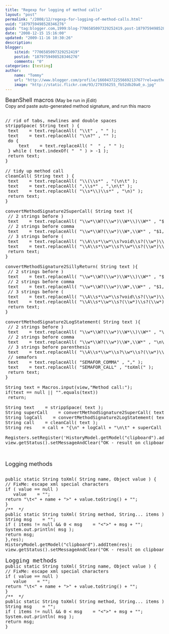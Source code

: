 ```yaml
---
title: "Regexp for logging of method calls"
layout: "post"
permalink: "/2008/12/regexp-for-logging-of-method-calls.html"
uuid: "1879759498528346276"
guid: "tag:blogger.com,1999:blog-7706585097329252419.post-1879759498528346276"
date: "2008-12-15 15:16:00"
updated: "2009-11-16 10:30:26"
description: 
blogger:
    siteid: "7706585097329252419"
    postid: "1879759498528346276"
    comments: "0"
categories: [testing]
author: 
    name: "Tommy"
    url: "http://www.blogger.com/profile/16604372255669213767?rel=author"
    image: "http://static.flickr.com/93/279356255_fb52db20a0_o.jpg"
---
```


<div class="css-full-post-content js-full-post-content">
<span style="font-size:130%;">BeanShell macros</span> (May be run in jEdit)<br />Copy and paste auto-generated method signature, and run this macro<br /><pre><br />// rid of tabs, newlines and double spaces<br />strippSpace( String text ) {<br /> text    = text.replaceAll( "\\t" , " " );<br /> text    = text.replaceAll( "\\n?" , "" );<br /> do {<br />     text    = text.replaceAll( "  " , " " );<br /> } while ( text.indexOf( "  " ) > -1 );<br /> return text;<br />}<br /><br />// tidy up method call<br />cleanCall( String text ) {<br /> text    = text.replaceAll( "\\(\\s*" , "(\n\t" );<br /> text    = text.replaceAll( ",\\s*" , ",\n\t" );<br /> text    = text.replaceAll( "\\s*\\)\\s*" , "\n)" );<br /> return text;<br />}<br /><br />convertMethodSignature2SuperCall( String text ){<br /> // 2 strings before )<br /> text    = text.replaceAll( "\\w*\\W?(\\w*)\\W*\\)\\W*" , "$1 );" );<br /> // 2 strings before comma<br /> text    = text.replaceAll( "\\w*\\W?(\\w*)\\W*,\\W*" , "$1, " );<br /> // 3 strings before (<br /> text    = text.replaceAll( "\\A\\s*\\w*\\s?void\\s?(\\w*)\\s*\\(" , "super.$1(" );<br /> text    = text.replaceAll( "\\A\\s*\\w*\\s?\\w*\\s?(\\w*)\\s*\\(" , "return super.$1(" );<br /> return text;<br />}<br /><br />convertMethodSignature2SillyReturn( String text ){<br /> // 2 strings before )<br /> text    = text.replaceAll( "\\w*\\W?(\\w*)\\W*\\)\\W*" , "$1 );" );<br /> // 2 strings before comma<br /> text    = text.replaceAll( "\\w*\\W?(\\w*)\\W*,\\W*" , "$1, " );<br /> // 3 strings before (<br /> text    = text.replaceAll( "\\A\\s*\\w*\\s?void\\s?(\\w*)\\s*\\(" , "" );<br /> text    = text.replaceAll( "\\A\\s*\\w*\\s?(\\w*)\\s?(\\w*)\\s*\\(" , "return new $1();" );<br /> return text;<br />}<br /><br />convertMethodSignature2LogStatement( String text ){<br /> // 2 strings before )<br /> text    = text.replaceAll( "\\w*\\W?(\\w*)\\W*\\)\\W*" , "\n\t\tSEMAFOR_CALL \"$1\" SEMAFOR_COMMA $1 )\n\t);" );<br /> // 2 strings before comma<br /> text    = text.replaceAll( "\\w*\\W?(\\w*)\\W*,\\W*" , "\n\t\tSEMAFOR_CALL \"$1\" SEMAFOR_COMMA $1 )," );<br /> // 3 strings before parenthesis<br /> text    = text.replaceAll( "\\A\\s*\\w*\\s?\\w*\\s?(\\w*)\\(" , "\tSEMAFOR_CALL \"$1\" ," );<br /> // semafors<br /> text    = text.replaceAll( "SEMAFOR_COMMA" , "," );<br /> text    = text.replaceAll( "SEMAFOR_CALL" , "toXml(" );<br /> return text;<br />}<br /><br />String text = Macros.input(view,"Method call:");<br />if(text == null || "".equals(text))<br /> return;<br /><br />String text    = strippSpace( text );<br />String superCall    = convertMethodSignature2SuperCall( text );<br />String logCall    = convertMethodSignature2LogStatement( text );<br />String call    = cleanCall( text );<br />String res    = call + "{\n" + logCall + "\n\t" + superCall + "\n}";<br /><br />Registers.setRegister('HistoryModel.getModel("clipboard").addItem(res);<br />view.getStatus().setMessageAndClear("OK - result on clipboard");<br /></pre><br /><br /><span style="font-size:130%;">Logging methods</span><br /><pre><br />public static String toXml( String name, Object value ) {<br />// FixMe: escape xml special characters<br />if ( value == null )<br />   value    = "";<br />return "\t<" + name + ">" + value.toString() + "<!--" + name + "-->";<br />}<br />/**  */<br />public static String toXml( String method, String... items ) {<br />String msg    = "";<br />if ( items != null &amp;&amp; 0 < msg    = "<">" + msg + "<!--" + method + "-->";<br />System.out.println( msg );<br />return msg;<br />},res);<br />HistoryModel.getModel("clipboard").addItem(res);<br />view.getStatus().setMessageAndClear("OK - result on clipboard");<br /><br /><span style="font-size:130%;">Logging methods</span><br />public static String toXml( String name, Object value ) {<br />// FixMe: escape xml special characters<br />if ( value == null )<br />   value    = "";<br />return "\t<" + name + ">" + value.toString() + "<!--" + name + "-->";<br />}<br />/**  */<br />public static String toXml( String method, String... items ) {<br />String msg    = "";<br />if ( items != null &amp;&amp; 0 < msg    = "<">" + msg + "<!--" + method + "-->";<br />System.out.println( msg );<br />return msg;<br />}<br /></pre>
</div>